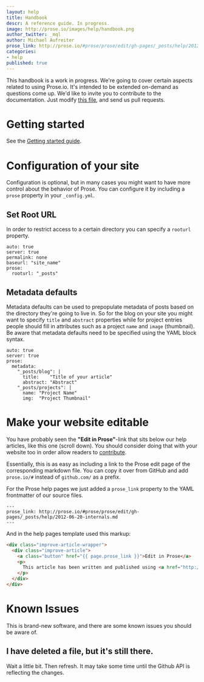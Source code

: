```yaml
---
layout: help
title: Handbook
descr: A reference guide. In progress.
image: http://prose.io/images/help/handbook.png
author_twitter: _mql
author: Michael Aufreiter
prose_link: http://prose.io/#prose/prose/edit/gh-pages/_posts/help/2012-06-20-handbook.md
categories:
- help
published: true
---
```


This handbook is a work in progress. We're going to cover certain aspects related to using Prose.io. It's intended to be extended on-demand as questions come up. We'd like to invite you to contribute to the documentation. Just modify [this file](https://github.com/prose/prose/blob/gh-pages/_posts/help/2012-06-20-handbook.md), and send us pull requests. 

# Getting started

See the [Getting started guide](http://prose.io/help/getting-started.html).

# Configuration of your site

Configuration is optional, but in many cases you might want to have more control about the behavior of Prose. You can configure it by including a `prose` property in your `_config.yml`.

## Set Root URL

In order to restrict access to a certain directory you can specify a `rooturl` property.
    
    auto: true
    server: true
    permalink: none
    baseurl: "site_name"
    prose:
      rooturl: "_posts"
      

## Metadata defaults

Metadata defaults can be used to prepopulate metadata of posts based on the directory they're going to live in. So for the blog on your site you might want to specify `title` and `abstract` properties while for project entries people should fill in attributes such as a project `name` and `image` (thumbnail). Be aware that metadata defaults need to be specified using the YAML block syntax.

    auto: true
    server: true
    prose:
      metadata:
        "_posts/blog": |
          title:    "Title of your article"
          abstract: "Abstract"
        "_posts/projects": |
          name: "Project Name"
          img:  "Project Thumbnail"


# Make your website editable

You have probably seen the **"Edit in Prose"**-link that sits below our help articles, like this one (scroll down). You should consider doing that with your website too in order allow readers to [contribute](http://prose.io/help/eventually-consistent.html).

Essentially, this is as easy as including a link to the Prose edit page of the corresponding markdown file. You can copy it over from GitHub and add `prose.io/#` instead of `github.com/` as a prefix.

For the Prose help pages we just added a `prose_link` property to the YAML frontmatter of our source files.

    ---
    prose_link: http://prose.io/#prose/prose/edit/gh-pages/_posts/help/2012-06-20-internals.md
    ---

And in the help pages template used this markup:

```html
<div class="improve-article-wrapper">
  <div class="improve-article">
    <a class="button" href="{{ page.prose_link }}">Edit in Prose</a>
    <p>
      This article has been written and published using <a href="http://prose.io" target="_blank">Prose</a>. Please help improving this documentation by contributing to the text.
    </p>
  </div>
</div>
```

# Known Issues

This is brand-new software, and there are some known issues you should be aware of.

## I have deleted a file, but it's still there.

Wait a little bit. Then refresh. It may take some time until the Github API is reflecting the changes.